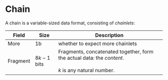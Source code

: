 # Chain

A chain is a variable-sized data format, consisting of *chainlets*:

Field   |Size       |Description
--------|-----------|-----------
More    |1b         |whether to expect more chainlets
Fragment|$8k-1$ bits|Fragments, concatenated together, form the actual data: the *content*.<br><br>$k$ is any natural number.
